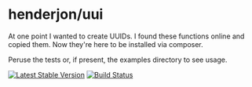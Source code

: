 # henderjon/uui

At one point I wanted to create UUIDs. I found these functions online and copied
them. Now they're here to be installed via composer.

Peruse the tests or, if present, the examples directory to see usage.

[![Latest Stable Version](https://poser.pugx.org/henderjon/uui/v/stable.svg)](https://packagist.org/packages/henderjon/uui)
[![Build Status](https://travis-ci.org/henderjon/uui.svg?branch=master)](https://travis-ci.org/henderjon/uui)





